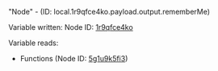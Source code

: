 "Node" - (ID: local.1r9qfce4ko.payload.output.rememberMe)

Variable written:
Node ID: [1r9qfce4ko](../nodes/1r9qfce4ko.md)

Variable reads:
* Functions (Node ID: [5g1u9k5fi3](../nodes/5g1u9k5fi3.md))
